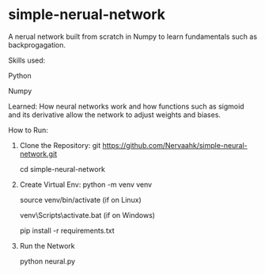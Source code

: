 # simple-nerual-network
A nerual network built from scratch in Numpy to learn fundamentals such as backprogagation.  

Skills used: 

Python  

Numpy  


Learned:
How neural networks work and how functions such as sigmoid and its derivative allow the network to adjust weights and biases.

How to Run:
1. Clone the Repository:
   git https://github.com/Nervaahk/simple-neural-network.git
   
   cd simple-neural-network
   

3. Create Virtual Env:
   python -m venv venv
   
   source venv/bin/activate (if on Linux)
   
   venv\Scripts\activate.bat (if on Windows)
   
   pip install -r requirements.txt
   
5. Run the Network

   python neural.py
